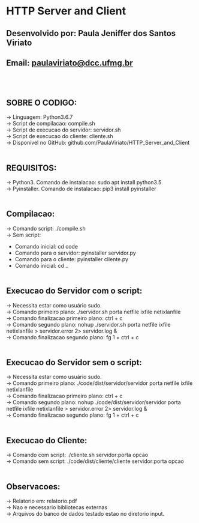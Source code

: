 # HTTP Server and Client

## Desenvolvido por: Paula Jeniffer dos Santos Viriato
## Email: paulaviriato@dcc.ufmg.br
<br><br>
## SOBRE O CODIGO:
-> Linguagem: Python3.6.7<br>
-> Script de compilacao: compile.sh<br>
-> Script de execucao do servidor: servidor.sh<br>
-> Script de execucao do cliente: cliente.sh<br>
-> Disponivel no GitHub: github.com/PaulaViriato/HTTP_Server_and_Client<br>
<br>
## REQUISITOS:
-> Python3. Comando de instalacao: sudo apt install python3.5<br>
-> Pyinstaller. Comando de instalacao: pip3 install pyinstaller<br>
<br>
## Compilacao:
-> Comando script: ./compile.sh<br>
-> Sem script:<br>
   - Comando inicial: cd code
   - Comando para o servidor: pyinstaller servidor.py
   - Comando para o cliente: pyinstaller cliente.py
   - Comando inicial: cd ..
<br><br>
## Execucao do Servidor com o script:
-> Necessita estar como usuário sudo.<br>
-> Comando primeiro plano: ./servidor.sh porta netfile ixfile netixlanfile<br>
-> Comando finalizacao primeiro plano: ctrl + c<br>
-> Comando segundo plano: nohup ./servidor.sh porta netfile ixfile netixlanfile > servidor.error 2> servidor.log &<br>
-> Comando finalizacao segundo plano: fg 1 + ctrl + c<br>
<br>
## Execucao do Servidor sem o script:
-> Necessita estar como usuário sudo.<br>
-> Comando primeiro plano: ./code/dist/servidor/servidor porta netfile ixfile netixlanfile<br>
-> Comando finalizacao primeiro plano: ctrl + c<br>
-> Comando segundo plano: nohup ./code/dist/servidor/servidor porta netfile ixfile netixlanfile > servidor.error 2> servidor.log &<br>
-> Comando finalizacao segundo plano: fg 1 + ctrl + c<br>
<br>
## Execucao do Cliente:
-> Comando com script: ./cliente.sh servidor:porta opcao<br>
-> Comando sem script: ./code/dist/cliente/cliente servidor:porta opcao<br>
<br>
## Observacoes:
-> Relatorio em: relatorio.pdf<br>
-> Nao e necessario bibliotecas externas<br>
-> Arquivos do banco de dados testado estao no diretorio input.

